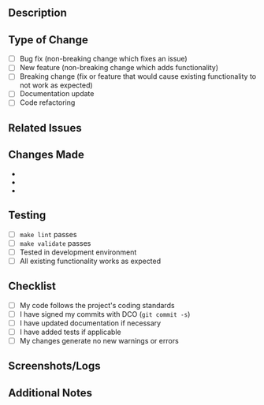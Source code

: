 ## Description
<!-- Provide a brief description of the changes -->

## Type of Change
<!-- Please select the relevant option -->
- [ ] Bug fix (non-breaking change which fixes an issue)
- [ ] New feature (non-breaking change which adds functionality)
- [ ] Breaking change (fix or feature that would cause existing functionality to not work as expected)
- [ ] Documentation update
- [ ] Code refactoring

## Related Issues
<!-- Link any related issues using "Closes #123" or "Fixes #123" -->

## Changes Made
<!-- Provide a detailed list of changes -->
- 
- 
- 

## Testing
<!-- Describe the tests you ran to verify your changes -->
- [ ] `make lint` passes
- [ ] `make validate` passes
- [ ] Tested in development environment
- [ ] All existing functionality works as expected

## Checklist
- [ ] My code follows the project's coding standards
- [ ] I have signed my commits with DCO (`git commit -s`)
- [ ] I have updated documentation if necessary
- [ ] I have added tests if applicable
- [ ] My changes generate no new warnings or errors

## Screenshots/Logs
<!-- If applicable, add screenshots or relevant log outputs -->

## Additional Notes
<!-- Any additional information or context -->